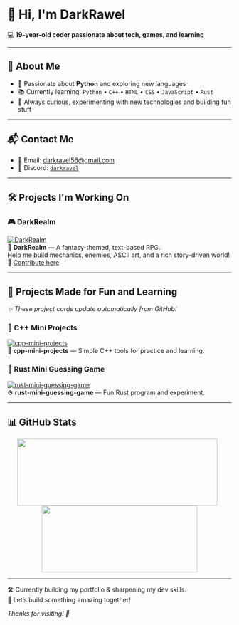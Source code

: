 # 👋 Hi, I'm DarkRawel

💻 **19-year-old coder passionate about tech, games, and learning**

---

## 🧠 About Me
- 🎯 Passionate about **Python** and exploring new languages
- 📚 Currently learning: `Python` • `C++` • `HTML` • `CSS` • `JavaScript` • `Rust`
- 🧠 Always curious, experimenting with new technologies and building fun stuff

---

## 📬 Contact Me
- 📧 Email: [darkravel56@gmail.com](mailto:darkravel56@gmail.com)
- 💬 Discord: [`darkravel`](https://discord.com/users/1298002635403690037)

---

## 🛠️ Projects I'm Working On  

### 🎮 DarkRealm  
[![DarkRealm](https://github-readme-stats.vercel.app/api/pin/?username=DarkRawel&repo=DarkRealm&theme=radical)](https://github.com/DarkRawel/DarkRealm)  
🧪 **DarkRealm** — A fantasy-themed, text-based RPG.  
Help me build mechanics, enemies, ASCII art, and a rich story-driven world!  
🤝 [Contribute here](https://github.com/DarkRawel/DarkRealm/issues)

---

## 🚀 Projects Made for Fun and Learning  
_✨ These project cards update automatically from GitHub!_

### 🔢 C++ Mini Projects  
[![cpp-mini-projects](https://github-readme-stats.vercel.app/api/pin/?username=DarkRawel&repo=cpp-mini-projects&theme=radical)](https://github.com/DarkRawel/cpp-mini-projects)  
🧮 **cpp-mini-projects** — Simple C++ tools for practice and learning.

### 🦀 Rust Mini Guessing Game  
[![rust-mini-guessing-game](https://github-readme-stats.vercel.app/api/pin/?username=DarkRawel&repo=rust-mini-guessing-game&theme=radical)](https://github.com/DarkRawel/rust-mini-guessing-game)  
⚙️ **rust-mini-guessing-game** — Fun Rust program and experiment.

---

## 📊 GitHub Stats

<div align="center">
  <img 
    src="https://github-readme-stats.vercel.app/api?username=DarkRawel&show_icons=true&theme=radical&rank_icon=github&hide_title=true" 
    width="450" height="150" 
    style="margin-right: 10px;" 
  />
  <img 
    src="https://github-readme-stats.vercel.app/api/top-langs/?username=DarkRawel&layout=compact&theme=radical&hide=makefile,batchfile,cmake,ini" 
    width="350" height="150" 
  />
</div>

---

🛠️ Currently building my portfolio & sharpening my dev skills.  
🌱 Let’s build something amazing together!

_Thanks for visiting! 🚀_
